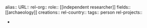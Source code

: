 alias::
URL::
rel-org::
role:: [[independent researcher]]
fields:: [[archaeology]]
creations::
rel-country::
tags:: person
rel-projects::



-
